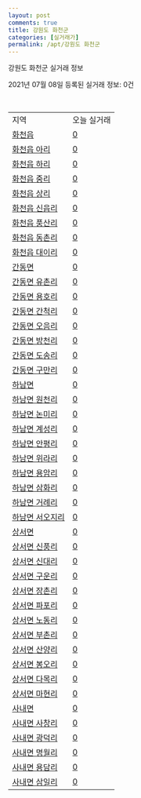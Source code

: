 ```yaml
---
layout: post
comments: true
title: 강원도 화천군
categories: [실거래가]
permalink: /apt/강원도 화천군
---
```


강원도 화천군 실거래 정보

2021년 07월 08일 등록된 실거래 정보: 0건

<script type="text/javascript">
  google.charts.load('current', {'packages':['corechart']});
  google.charts.setOnLoadCallback(drawChart);

  function drawChart() {
    var data = google.visualization.arrayToDataTable([['거래일', '매매', '전월세', '전매'], ['20-07', 1, 0, 0], ['20-08', 3, 3, 0], ['20-09', 5, 2, 0], ['20-10', 8, 0, 0], ['20-11', 2, 1, 0], ['20-12', 5, 0, 0], ['21-01', 2, 0, 0], ['21-02', 4, 2, 0], ['21-03', 3, 1, 0], ['21-04', 3, 0, 0], ['21-05', 4, 1, 0], ['21-06', 6, 1, 0]]);

    var options = {
      title: '최근 유형별 거래량 추이',
      legend: { position: 'bottom' }
    };

    var chart = new google.visualization.LineChart(document.getElementById('columnchart_material'));
    chart.draw(data, (options));
  }
</script>

<div id="columnchart_material" style="width: 95%; margin-left: -35px"></div>
<br>
<table class="sortable">
  <tr>
    <td>지역</td>
    <td>오늘 실거래</td>
  </tr>

  
  <tr class="item">
    <td><a href="강원도 화천군 화천읍">화천읍</a></td>
    <td><a href="강원도 화천군 화천읍">0</a></td>
  </tr>
    

  <tr class="item">
    <td><a href="강원도 화천군 화천읍 아리">화천읍 아리</a></td>
    <td><a href="강원도 화천군 화천읍 아리">0</a></td>
  </tr>
    

  <tr class="item">
    <td><a href="강원도 화천군 화천읍 하리">화천읍 하리</a></td>
    <td><a href="강원도 화천군 화천읍 하리">0</a></td>
  </tr>
    

  <tr class="item">
    <td><a href="강원도 화천군 화천읍 중리">화천읍 중리</a></td>
    <td><a href="강원도 화천군 화천읍 중리">0</a></td>
  </tr>
    

  <tr class="item">
    <td><a href="강원도 화천군 화천읍 상리">화천읍 상리</a></td>
    <td><a href="강원도 화천군 화천읍 상리">0</a></td>
  </tr>
    

  <tr class="item">
    <td><a href="강원도 화천군 화천읍 신읍리">화천읍 신읍리</a></td>
    <td><a href="강원도 화천군 화천읍 신읍리">0</a></td>
  </tr>
    

  <tr class="item">
    <td><a href="강원도 화천군 화천읍 풍산리">화천읍 풍산리</a></td>
    <td><a href="강원도 화천군 화천읍 풍산리">0</a></td>
  </tr>
    

  <tr class="item">
    <td><a href="강원도 화천군 화천읍 동촌리">화천읍 동촌리</a></td>
    <td><a href="강원도 화천군 화천읍 동촌리">0</a></td>
  </tr>
    

  <tr class="item">
    <td><a href="강원도 화천군 화천읍 대이리">화천읍 대이리</a></td>
    <td><a href="강원도 화천군 화천읍 대이리">0</a></td>
  </tr>
    

  <tr class="item">
    <td><a href="강원도 화천군 간동면">간동면</a></td>
    <td><a href="강원도 화천군 간동면">0</a></td>
  </tr>
    

  <tr class="item">
    <td><a href="강원도 화천군 간동면 유촌리">간동면 유촌리</a></td>
    <td><a href="강원도 화천군 간동면 유촌리">0</a></td>
  </tr>
    

  <tr class="item">
    <td><a href="강원도 화천군 간동면 용호리">간동면 용호리</a></td>
    <td><a href="강원도 화천군 간동면 용호리">0</a></td>
  </tr>
    

  <tr class="item">
    <td><a href="강원도 화천군 간동면 간척리">간동면 간척리</a></td>
    <td><a href="강원도 화천군 간동면 간척리">0</a></td>
  </tr>
    

  <tr class="item">
    <td><a href="강원도 화천군 간동면 오음리">간동면 오음리</a></td>
    <td><a href="강원도 화천군 간동면 오음리">0</a></td>
  </tr>
    

  <tr class="item">
    <td><a href="강원도 화천군 간동면 방천리">간동면 방천리</a></td>
    <td><a href="강원도 화천군 간동면 방천리">0</a></td>
  </tr>
    

  <tr class="item">
    <td><a href="강원도 화천군 간동면 도송리">간동면 도송리</a></td>
    <td><a href="강원도 화천군 간동면 도송리">0</a></td>
  </tr>
    

  <tr class="item">
    <td><a href="강원도 화천군 간동면 구만리">간동면 구만리</a></td>
    <td><a href="강원도 화천군 간동면 구만리">0</a></td>
  </tr>
    

  <tr class="item">
    <td><a href="강원도 화천군 하남면">하남면</a></td>
    <td><a href="강원도 화천군 하남면">0</a></td>
  </tr>
    

  <tr class="item">
    <td><a href="강원도 화천군 하남면 원천리">하남면 원천리</a></td>
    <td><a href="강원도 화천군 하남면 원천리">0</a></td>
  </tr>
    

  <tr class="item">
    <td><a href="강원도 화천군 하남면 논미리">하남면 논미리</a></td>
    <td><a href="강원도 화천군 하남면 논미리">0</a></td>
  </tr>
    

  <tr class="item">
    <td><a href="강원도 화천군 하남면 계성리">하남면 계성리</a></td>
    <td><a href="강원도 화천군 하남면 계성리">0</a></td>
  </tr>
    

  <tr class="item">
    <td><a href="강원도 화천군 하남면 안평리">하남면 안평리</a></td>
    <td><a href="강원도 화천군 하남면 안평리">0</a></td>
  </tr>
    

  <tr class="item">
    <td><a href="강원도 화천군 하남면 위라리">하남면 위라리</a></td>
    <td><a href="강원도 화천군 하남면 위라리">0</a></td>
  </tr>
    

  <tr class="item">
    <td><a href="강원도 화천군 하남면 용암리">하남면 용암리</a></td>
    <td><a href="강원도 화천군 하남면 용암리">0</a></td>
  </tr>
    

  <tr class="item">
    <td><a href="강원도 화천군 하남면 삼화리">하남면 삼화리</a></td>
    <td><a href="강원도 화천군 하남면 삼화리">0</a></td>
  </tr>
    

  <tr class="item">
    <td><a href="강원도 화천군 하남면 거례리">하남면 거례리</a></td>
    <td><a href="강원도 화천군 하남면 거례리">0</a></td>
  </tr>
    

  <tr class="item">
    <td><a href="강원도 화천군 하남면 서오지리">하남면 서오지리</a></td>
    <td><a href="강원도 화천군 하남면 서오지리">0</a></td>
  </tr>
    

  <tr class="item">
    <td><a href="강원도 화천군 상서면">상서면</a></td>
    <td><a href="강원도 화천군 상서면">0</a></td>
  </tr>
    

  <tr class="item">
    <td><a href="강원도 화천군 상서면 신풍리">상서면 신풍리</a></td>
    <td><a href="강원도 화천군 상서면 신풍리">0</a></td>
  </tr>
    

  <tr class="item">
    <td><a href="강원도 화천군 상서면 신대리">상서면 신대리</a></td>
    <td><a href="강원도 화천군 상서면 신대리">0</a></td>
  </tr>
    

  <tr class="item">
    <td><a href="강원도 화천군 상서면 구운리">상서면 구운리</a></td>
    <td><a href="강원도 화천군 상서면 구운리">0</a></td>
  </tr>
    

  <tr class="item">
    <td><a href="강원도 화천군 상서면 장촌리">상서면 장촌리</a></td>
    <td><a href="강원도 화천군 상서면 장촌리">0</a></td>
  </tr>
    

  <tr class="item">
    <td><a href="강원도 화천군 상서면 파포리">상서면 파포리</a></td>
    <td><a href="강원도 화천군 상서면 파포리">0</a></td>
  </tr>
    

  <tr class="item">
    <td><a href="강원도 화천군 상서면 노동리">상서면 노동리</a></td>
    <td><a href="강원도 화천군 상서면 노동리">0</a></td>
  </tr>
    

  <tr class="item">
    <td><a href="강원도 화천군 상서면 부촌리">상서면 부촌리</a></td>
    <td><a href="강원도 화천군 상서면 부촌리">0</a></td>
  </tr>
    

  <tr class="item">
    <td><a href="강원도 화천군 상서면 산양리">상서면 산양리</a></td>
    <td><a href="강원도 화천군 상서면 산양리">0</a></td>
  </tr>
    

  <tr class="item">
    <td><a href="강원도 화천군 상서면 봉오리">상서면 봉오리</a></td>
    <td><a href="강원도 화천군 상서면 봉오리">0</a></td>
  </tr>
    

  <tr class="item">
    <td><a href="강원도 화천군 상서면 다목리">상서면 다목리</a></td>
    <td><a href="강원도 화천군 상서면 다목리">0</a></td>
  </tr>
    

  <tr class="item">
    <td><a href="강원도 화천군 상서면 마현리">상서면 마현리</a></td>
    <td><a href="강원도 화천군 상서면 마현리">0</a></td>
  </tr>
    

  <tr class="item">
    <td><a href="강원도 화천군 사내면">사내면</a></td>
    <td><a href="강원도 화천군 사내면">0</a></td>
  </tr>
    

  <tr class="item">
    <td><a href="강원도 화천군 사내면 사창리">사내면 사창리</a></td>
    <td><a href="강원도 화천군 사내면 사창리">0</a></td>
  </tr>
    

  <tr class="item">
    <td><a href="강원도 화천군 사내면 광덕리">사내면 광덕리</a></td>
    <td><a href="강원도 화천군 사내면 광덕리">0</a></td>
  </tr>
    

  <tr class="item">
    <td><a href="강원도 화천군 사내면 명월리">사내면 명월리</a></td>
    <td><a href="강원도 화천군 사내면 명월리">0</a></td>
  </tr>
    

  <tr class="item">
    <td><a href="강원도 화천군 사내면 용담리">사내면 용담리</a></td>
    <td><a href="강원도 화천군 사내면 용담리">0</a></td>
  </tr>
    

  <tr class="item">
    <td><a href="강원도 화천군 사내면 삼일리">사내면 삼일리</a></td>
    <td><a href="강원도 화천군 사내면 삼일리">0</a></td>
  </tr>
    


</table>


    
